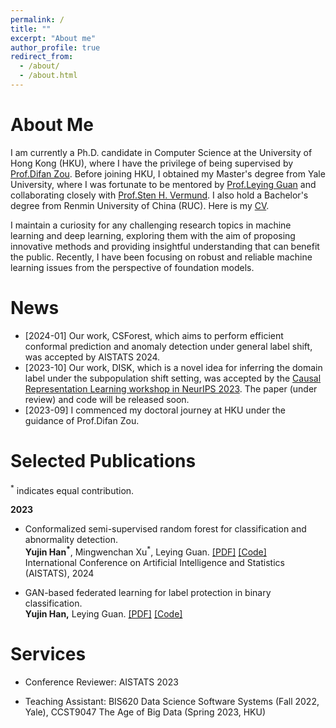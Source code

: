 ```yaml
---
permalink: /
title: ""
excerpt: "About me"
author_profile: true
redirect_from: 
  - /about/
  - /about.html
---
```

About Me
======

I am currently a Ph.D. candidate in Computer Science at the University of Hong Kong (HKU), where I have the privilege of being supervised by [Prof.Difan Zou](https://difanzou.github.io). Before joining HKU, I obtained my Master's degree from Yale University, where I was fortunate to be mentored by [Prof.Leying Guan](https://campuspress.yale.edu/lguan) and collaborating closely with [Prof.Sten H. Vermund](https://ysph.yale.edu/profile/sten-vermund/). I also hold a Bachelor's degree from Renmin University of China (RUC). Here is my [CV](https://github.com/yujinhan98/yujinhan98.github.io/blob/master/yujin_CV_2023.pdf).

I maintain a curiosity for any challenging research topics in machine learning and deep learning, exploring them with the aim of proposing innovative methods and providing insightful understanding that can benefit the public. Recently, I have been focusing on robust and reliable machine learning issues from the perspective of foundation models.


News
======
- [2024-01] Our work, CSForest, which aims to perform efficient conformal prediction and anomaly detection under general label shift, was accepted by AISTATS 2024.
- [2023-10] Our work, DISK, which is a novel idea for inferring the domain label under the subpopulation shift setting, was accepted by the [Causal Representation Learning workshop in NeurIPS 2023](https://neurips.cc/virtual/2023/workshop/66497). The paper (under review) and code will be released soon.
- [2023-09] I commenced my doctoral journey at HKU under the guidance of Prof.Difan Zou.

Selected Publications
======

<sup>*</sup> indicates equal contribution.
  
**2023**

- Conformalized semi-supervised random forest for classification and abnormality detection.  
  **Yujin Han<sup>*</sup>**, Mingwenchan Xu<sup>*</sup>, Leying Guan. [[PDF]](https://arxiv.org/abs/2302.02237) [[Code]](https://github.com/yujinhan98/CSForest)  
  International Conference on Artificial Intelligence and Statistics (AISTATS), 2024
  
- GAN-based federated learning for label protection in binary classification.  
  **Yujin Han,** Leying Guan.
  [[PDF]](https://arxiv.org/pdf/2302.02245.pdf) [[Code]](https://github.com/yujinhan98/Generative-Adversarial-Federated-Model)


Services
======
- Conference Reviewer: AISTATS 2023

- Teaching Assistant: BIS620 Data Science Software Systems (Fall 2022, Yale), CCST9047 The Age of Big Data (Spring 2023, HKU)
